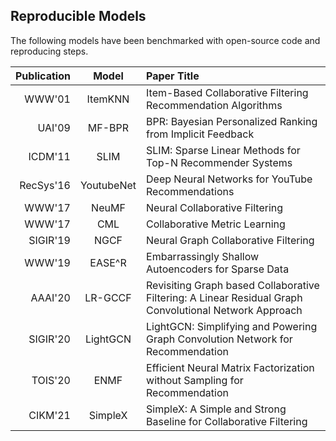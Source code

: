 ## Reproducible Models
The following models have been benchmarked with open-source code and reproducing steps.

| Publication |    Model   |  Paper Title                                                                                      |
| ----:|:----------:|:--------------------------------------------------------------------------------------------|
|  WWW'01    |   ItemKNN  |        Item-Based Collaborative Filtering Recommendation Algorithms                                                                                        |
| UAI'09 |   MF-BPR   |      BPR: Bayesian Personalized Ranking from Implicit Feedback                         |
| ICDM'11 |    SLIM    |    SLIM: Sparse Linear Methods for Top-N Recommender Systems                        |
| RecSys'16 | YoutubeNet |    Deep Neural Networks for YouTube Recommendations                               |
| WWW'17 |    NeuMF   |       Neural Collaborative Filtering                                                    |
| WWW'17 |     CML    |     Collaborative Metric Learning                                                     |
| SIGIR'19 |    NGCF    |   Neural Graph Collaborative Filtering                                            |
| WWW'19 |    EASE^R    |    Embarrassingly Shallow Autoencoders for Sparse Data                                         |
| AAAI'20 |  LR-GCCF  |    Revisiting Graph based Collaborative Filtering: A Linear Residual Graph Convolutional Network Approach |
| SIGIR'20 |  LightGCN  |   LightGCN: Simplifying and Powering Graph Convolution Network for Recommendation |
| TOIS'20 |    ENMF    |      Efficient Neural Matrix Factorization without Sampling for Recommendation        |
| CIKM'21 |    SimpleX    |    SimpleX: A Simple and Strong Baseline for Collaborative Filtering  |

